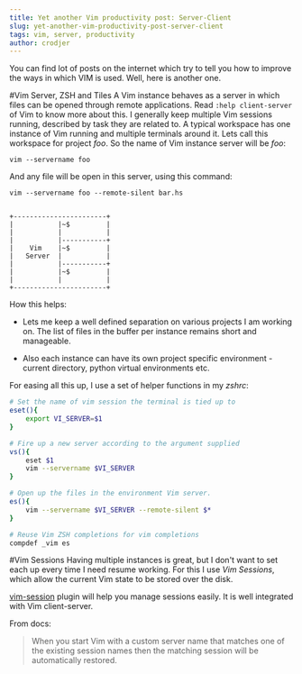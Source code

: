 ```yaml
---
title: Yet another Vim productivity post: Server-Client
slug: yet-another-vim-productivity-post-server-client
tags: vim, server, productivity
author: crodjer
---
```


You can find lot of posts on the internet which try to tell you how to improve
the ways in which VIM is used. Well, here is another one.

#Vim Server, ZSH and Tiles
A Vim instance behaves as a server in which files can be opened through remote
applications. Read `:help client-server` of Vim to know more about this. I
generally keep multiple Vim sessions running, described by task they are related
to.
A typical workspace has one instance of Vim running and multiple terminals
around it.  Lets call this workspace for project *foo*. So the name of Vim
instance server will be *foo*:

    vim --servername foo

And any file will be open in this server, using this command:

    vim --servername foo --remote-silent bar.hs


    +-----------------------+
    |           |~$         |
    |           |           |
    |           |-----------+
    |    Vim    |~$         |
    |   Server  |           |
    |           |-----------+
    |           |~$         |
    |           |           |
    +-----------------------+


How this helps:

 - Lets me keep a well defined separation on various projects I am working on.
   The list of files in the buffer per instance remains short and manageable.

 - Also each instance can have its own project specific environment - current
   directory, python virtual environments etc.

For easing all this up, I use a set of helper functions in my *zshrc*:

```sh
# Set the name of vim session the terminal is tied up to
eset(){
    export VI_SERVER=$1
}

# Fire up a new server according to the argument supplied
vs(){
    eset $1
    vim --servername $VI_SERVER
}

# Open up the files in the environment Vim server.
es(){
    vim --servername $VI_SERVER --remote-silent $*
}

# Reuse Vim ZSH completions for vim completions
compdef _vim es

```

#Vim Sessions
Having multiple instances is great, but I don't want to set each up every time
I need resume working. For this I use *Vim Sessions*, which allow the current
Vim state to be stored over the disk.

[vim-session][vim-session] plugin will help you manage sessions easily. It is
well integrated with Vim client-server.

From docs:

> When you start Vim with a custom server name that matches one of the existing
> session names then the matching session will be automatically restored.

[vim-session]: https://github.com/xolox/vim-session
[zshrc]: https://github.com/crodjer/vimfiles
[vimconfig]: https://github.com/crodjer/configs/blob/master/zshrc
